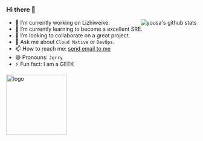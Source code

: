 ### Hi there 👋

<!--
**alphajc/alphajc** is a ✨ _special_ ✨ repository because its `README.md` (this file) appears on your GitHub profile.

Here are some ideas to get you started:

- 🤔 I’m looking for help with ...

-->

<img align="right" src="https://github-readme-stats.vercel.app/api?username=alphajc&show_icons=true&theme=vue" alt="yousa's github stats" />

- 🔭 I’m currently working on Lizhiweike.
- 🌱 I’m currently learning to become a excellent SRE.
- 👯 I’m looking to collaborate on a great project.
- 💬 Ask me about `Cloud Native` or `DevOps`.
- 📫 How to reach me: [send email to me](mailto:jerry@mydream.ink)
- 😄 Pronouns: `Jerry`
- ⚡ Fun fact: I am a GEEK

<img src="https://github-profile-trophy.vercel.app/?username=alphajc&theme=flat&column=7&margin-w=10" alt="logo" height="160" align="center" />
